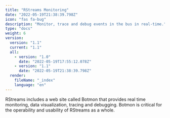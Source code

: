 ```yaml
---
title: "RStreams Monitoring"
date: "2022-05-19T21:38:39.798Z"
icon: "fas fa-bug"
description: "Monitor, trace and debug events in the bus in real-time."
type: "docs"
weight: 6
version:
  version: "1.1"
  current: "1.1"
  all:
    - version: "1.0"
      date: "2022-05-19T17:55:12.078Z"
    - version: "1.1"
      date: "2022-05-19T21:38:39.798Z"
  render:
    fileName: "_index"
    language: "en"
---
```


RStreams includes a web site called Botmon that provides real time monitoring, data visualization, tracing and debugging. Botmon
is critical for the operability and usability of RStreams as a whole.